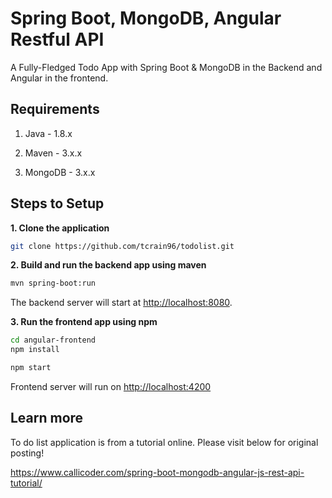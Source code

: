 # Spring Boot, MongoDB, Angular Restful API 

A Fully-Fledged Todo App with Spring Boot & MongoDB in the Backend and Angular in the frontend.

## Requirements

1. Java - 1.8.x

2. Maven - 3.x.x

3. MongoDB - 3.x.x

## Steps to Setup

**1. Clone the application**

```bash
git clone https://github.com/tcrain96/todolist.git
```

**2. Build and run the backend app using maven**

```bash
mvn spring-boot:run
```

The backend server will start at <http://localhost:8080>.

**3. Run the frontend app using npm**

```bash
cd angular-frontend
npm install
```

```bash
npm start
```

Frontend server will run on <http://localhost:4200>

## Learn more

To do list application is from a tutorial online. Please visit below for original posting!

<https://www.callicoder.com/spring-boot-mongodb-angular-js-rest-api-tutorial/>
